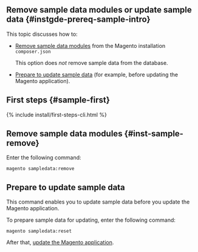 <div markdown="1">

## Remove sample data modules or update sample data {#instgde-prereq-sample-intro}

This topic discusses how to:

*	[Remove sample data modules](#inst-sample-remove) from the Magento installation `composer.json`

	This option does *not* remove sample data from the database.
*	[Prepare to update sample data](#inst-sample-reset) (for example, before updating the Magento application).

## First steps {#sample-first}

{% include install/first-steps-cli.html %}

## Remove sample data modules {#inst-sample-remove}
Enter the following command:

	magento sampledata:remove 

<!-- where `[module-list]` is an optional space-separated list of sample data modules to install. Omit this parameter to remove all sample data modules.

The complete list of sample data modules follows:

{% include install/sampledata/sample-data_list-of-modules.md %} -->

<h2 id="inst-sample-reset">Prepare to update sample data</h2>
This command enables you to update sample data before you update the Magento application.

To prepare sample data for updating, enter the following command:

	magento sampledata:reset

After that, <a href="{{page.baseurl}}install-gde/install/cli/install-cli-uninstall.html#instgde-install-magento-update">update the Magento application</a>.